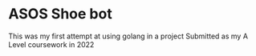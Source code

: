 # ASOS Shoe bot


This was my first attempt at using golang in a project
Submitted as my A Level coursework in 2022